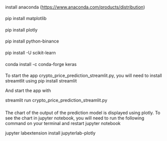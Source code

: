 ####
install anaconda (https://www.anaconda.com/products/distribution)
####
pip install matplotlib   
####
pip install plotly
####
 pip install python-binance
####
 pip install -U scikit-learn 
####
 conda install -c conda-forge keras
####

To start the app crypto_price_prediction_streamlit.py, you will need to install streamtlit using 
pip install streamlit

And start the app with 

streamlit run crypto_price_prediction_streamlit.py

###
The chart of the output of the prediction model is displayed using plotly. To see the chart in jupyter notebook, you will need to run the following command on your terminal and restart jupyter notebook

jupyter labextension install jupyterlab-plotly
